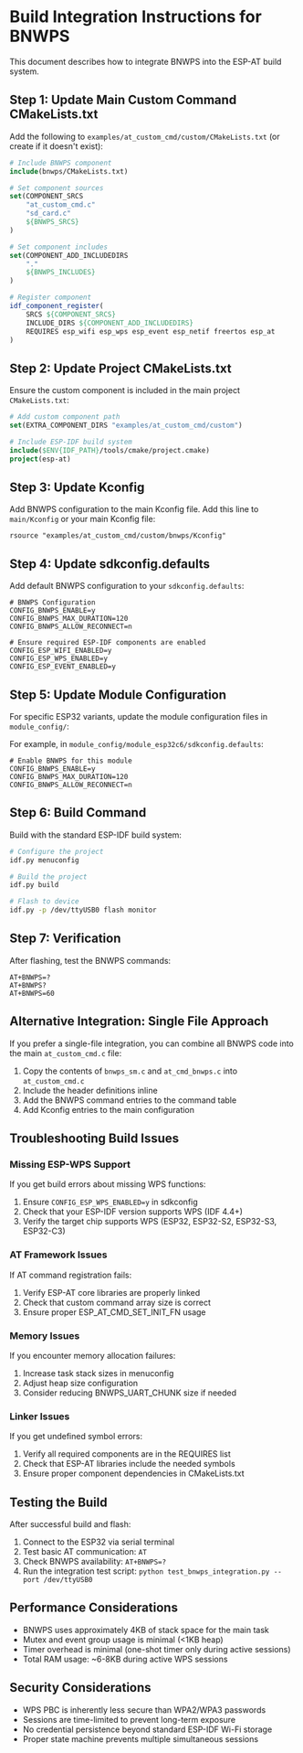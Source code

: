 # Build Integration Instructions for BNWPS

This document describes how to integrate BNWPS into the ESP-AT build system.

## Step 1: Update Main Custom Command CMakeLists.txt

Add the following to `examples/at_custom_cmd/custom/CMakeLists.txt` (or create if it doesn't exist):

```cmake
# Include BNWPS component
include(bnwps/CMakeLists.txt)

# Set component sources
set(COMPONENT_SRCS 
    "at_custom_cmd.c"
    "sd_card.c"
    ${BNWPS_SRCS}
)

# Set component includes
set(COMPONENT_ADD_INCLUDEDIRS 
    "."
    ${BNWPS_INCLUDES}
)

# Register component
idf_component_register(
    SRCS ${COMPONENT_SRCS}
    INCLUDE_DIRS ${COMPONENT_ADD_INCLUDEDIRS}
    REQUIRES esp_wifi esp_wps esp_event esp_netif freertos esp_at
)
```

## Step 2: Update Project CMakeLists.txt

Ensure the custom component is included in the main project `CMakeLists.txt`:

```cmake
# Add custom component path
set(EXTRA_COMPONENT_DIRS "examples/at_custom_cmd/custom")

# Include ESP-IDF build system
include($ENV{IDF_PATH}/tools/cmake/project.cmake)
project(esp-at)
```

## Step 3: Update Kconfig

Add BNWPS configuration to the main Kconfig file. Add this line to `main/Kconfig` or your main Kconfig file:

```kconfig
rsource "examples/at_custom_cmd/custom/bnwps/Kconfig"
```

## Step 4: Update sdkconfig.defaults

Add default BNWPS configuration to your `sdkconfig.defaults`:

```
# BNWPS Configuration
CONFIG_BNWPS_ENABLE=y
CONFIG_BNWPS_MAX_DURATION=120
CONFIG_BNWPS_ALLOW_RECONNECT=n

# Ensure required ESP-IDF components are enabled
CONFIG_ESP_WIFI_ENABLED=y
CONFIG_ESP_WPS_ENABLED=y
CONFIG_ESP_EVENT_ENABLED=y
```

## Step 5: Update Module Configuration

For specific ESP32 variants, update the module configuration files in `module_config/`:

For example, in `module_config/module_esp32c6/sdkconfig.defaults`:

```
# Enable BNWPS for this module
CONFIG_BNWPS_ENABLE=y
CONFIG_BNWPS_MAX_DURATION=120
CONFIG_BNWPS_ALLOW_RECONNECT=n
```

## Step 6: Build Command

Build with the standard ESP-IDF build system:

```bash
# Configure the project
idf.py menuconfig

# Build the project
idf.py build

# Flash to device
idf.py -p /dev/ttyUSB0 flash monitor
```

## Step 7: Verification

After flashing, test the BNWPS commands:

```
AT+BNWPS=?
AT+BNWPS?
AT+BNWPS=60
```

## Alternative Integration: Single File Approach

If you prefer a single-file integration, you can combine all BNWPS code into the main `at_custom_cmd.c` file:

1. Copy the contents of `bnwps_sm.c` and `at_cmd_bnwps.c` into `at_custom_cmd.c`
2. Include the header definitions inline
3. Add the BNWPS command entries to the command table
4. Add Kconfig entries to the main configuration

## Troubleshooting Build Issues

### Missing ESP-WPS Support

If you get build errors about missing WPS functions:

1. Ensure `CONFIG_ESP_WPS_ENABLED=y` in sdkconfig
2. Check that your ESP-IDF version supports WPS (IDF 4.4+)
3. Verify the target chip supports WPS (ESP32, ESP32-S2, ESP32-S3, ESP32-C3)

### AT Framework Issues

If AT command registration fails:

1. Verify ESP-AT core libraries are properly linked
2. Check that custom command array size is correct
3. Ensure proper ESP_AT_CMD_SET_INIT_FN usage

### Memory Issues

If you encounter memory allocation failures:

1. Increase task stack sizes in menuconfig
2. Adjust heap size configuration
3. Consider reducing BNWPS_UART_CHUNK size if needed

### Linker Issues

If you get undefined symbol errors:

1. Verify all required components are in the REQUIRES list
2. Check that ESP-AT libraries include the needed symbols
3. Ensure proper component dependencies in CMakeLists.txt

## Testing the Build

After successful build and flash:

1. Connect to the ESP32 via serial terminal
2. Test basic AT communication: `AT`
3. Check BNWPS availability: `AT+BNWPS=?`
4. Run the integration test script: `python test_bnwps_integration.py --port /dev/ttyUSB0`

## Performance Considerations

- BNWPS uses approximately 4KB of stack space for the main task
- Mutex and event group usage is minimal (<1KB heap)
- Timer overhead is minimal (one-shot timer only during active sessions)
- Total RAM usage: ~6-8KB during active WPS sessions

## Security Considerations

- WPS PBC is inherently less secure than WPA2/WPA3 passwords
- Sessions are time-limited to prevent long-term exposure
- No credential persistence beyond standard ESP-IDF Wi-Fi storage
- Proper state machine prevents multiple simultaneous sessions
